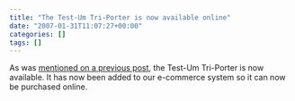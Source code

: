 ```yaml
---
title: "The Test-Um Tri-Porter is now available online"
date: "2007-01-31T11:07:27+00:00"
categories: []
tags: []
---
```


As was <a href="http://techteapot.com/2007/01/26/the-test-um-tri-porter-has-landed/">mentioned on a previous post</a>, the Test-Um Tri-Porter is now available. It has now been added to our e-commerce system so  it can now be purchased online.
